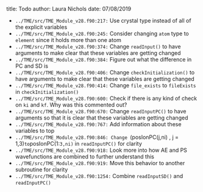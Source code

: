 title: Todo
author: Laura Nichols
date: 07/08/2019

* `../TME/src/TME_Module_v28.f90:217:` Use crystal type instead of all of the explicit variables
* `../TME/src/TME_Module_v28.f90:245:` Consider changing `atom` type to `element` since it holds more than one atom
* `../TME/src/TME_Module_v28.f90:374:` Change `readInput()` to have arguments to make clear that these variables are getting changed
* `../TME/src/TME_Module_v28.f90:384:` Figure out what the difference in PC and SD is
* `../TME/src/TME_Module_v28.f90:406:` Change `checkInitialization()` to have arguments to make clear that these variables are getting changed
* `../TME/src/TME_Module_v28.f90:414:` Change `file_exists` to `fileExists` in `checkInitialization()`
* `../TME/src/TME_Module_v28.f90:600:` Check if there is any kind of check on `ki` and `kf`. Why was this commented out?
* `../TME/src/TME_Module_v28.f90:670:` Change `readInputPC()` to have arguments so that it is clear that these variables are getting changed
* `../TME/src/TME_Module_v28.f90:767:` Add information about these variables to top
* `../TME/src/TME_Module_v28.f90:846: Change `(posIonPC(j,ni) , j = 1,3)` to `posIonPC(1:`3,ni)` in `readInputPC()` for clarity
* `../TME/src/TME_Module_v28.f90:918:` Look more into how AE and PS wavefunctions are combined to further understand this
* `../TME/src/TME_Module_v28.f90:919:` Move this behavior to another subroutine for clarity
* `../TME/src/TME_Module_v28.f90:1254:` Combine `readInputSD()` and `readInputPC()`
